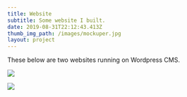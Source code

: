 ```yaml
---
title: Website
subtitle: Some website I built.
date: 2019-08-31T22:12:43.413Z
thumb_img_path: /images/mockuper.jpg
layout: project
---
```

These below are two websites running on Wordpress CMS.

![](/images/mockuper_risultato.jpg)

![](/images/mockuper.jpg)